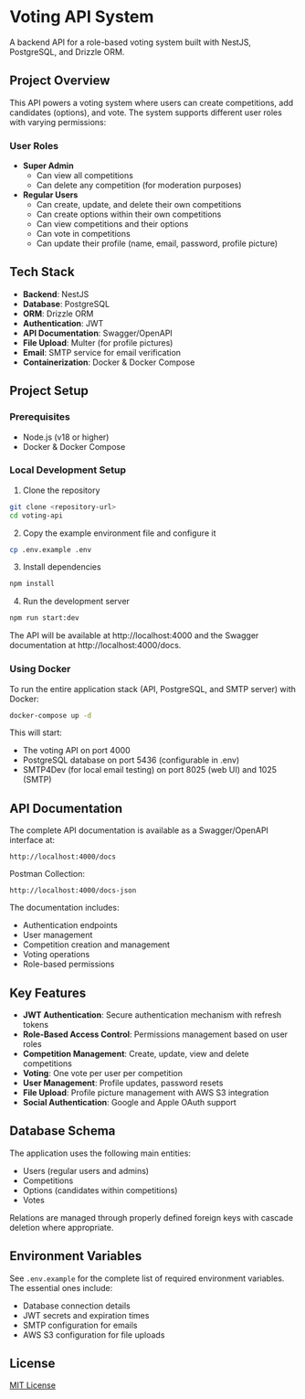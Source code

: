 # Voting API System

A backend API for a role-based voting system built with NestJS, PostgreSQL, and Drizzle ORM.

## Project Overview

This API powers a voting system where users can create competitions, add candidates (options), and vote. The system supports different user roles with varying permissions:

### User Roles

- **Super Admin**
  - Can view all competitions
  - Can delete any competition (for moderation purposes)
- **Regular Users**
  - Can create, update, and delete their own competitions
  - Can create options within their own competitions
  - Can view competitions and their options
  - Can vote in competitions
  - Can update their profile (name, email, password, profile picture)

## Tech Stack

- **Backend**: NestJS
- **Database**: PostgreSQL
- **ORM**: Drizzle ORM
- **Authentication**: JWT
- **API Documentation**: Swagger/OpenAPI
- **File Upload**: Multer (for profile pictures)
- **Email**: SMTP service for email verification
- **Containerization**: Docker & Docker Compose

## Project Setup

### Prerequisites

- Node.js (v18 or higher)
- Docker & Docker Compose

### Local Development Setup

1. Clone the repository

```bash
git clone <repository-url>
cd voting-api
```

2. Copy the example environment file and configure it

```bash
cp .env.example .env
```

3. Install dependencies

```bash
npm install
```

4. Run the development server

```bash
npm run start:dev
```

The API will be available at http://localhost:4000 and the Swagger documentation at http://localhost:4000/docs.

### Using Docker

To run the entire application stack (API, PostgreSQL, and SMTP server) with Docker:

```bash
docker-compose up -d
```

This will start:

- The voting API on port 4000
- PostgreSQL database on port 5436 (configurable in .env)
- SMTP4Dev (for local email testing) on port 8025 (web UI) and 1025 (SMTP)

## API Documentation

The complete API documentation is available as a Swagger/OpenAPI interface at:

```
http://localhost:4000/docs
```

Postman Collection:

```
http://localhost:4000/docs-json
```

The documentation includes:

- Authentication endpoints
- User management
- Competition creation and management
- Voting operations
- Role-based permissions

## Key Features

- **JWT Authentication**: Secure authentication mechanism with refresh tokens
- **Role-Based Access Control**: Permissions management based on user roles
- **Competition Management**: Create, update, view and delete competitions
- **Voting**: One vote per user per competition
- **User Management**: Profile updates, password resets
- **File Upload**: Profile picture management with AWS S3 integration
- **Social Authentication**: Google and Apple OAuth support

## Database Schema

The application uses the following main entities:

- Users (regular users and admins)
- Competitions
- Options (candidates within competitions)
- Votes

Relations are managed through properly defined foreign keys with cascade deletion where appropriate.

## Environment Variables

See `.env.example` for the complete list of required environment variables. The essential ones include:

- Database connection details
- JWT secrets and expiration times
- SMTP configuration for emails
- AWS S3 configuration for file uploads

## License

[MIT License](LICENSE)

